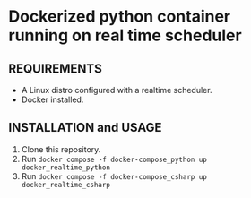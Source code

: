 # Dockerized python container running on real time scheduler

## REQUIREMENTS

- A Linux distro configured with a realtime scheduler.
- Docker installed.

## INSTALLATION and USAGE

1. Clone this repository.
2. Run `docker compose -f docker-compose_python up docker_realtime_python`
3. Run `docker compose -f docker-compose_csharp up docker_realtime_csharp`
